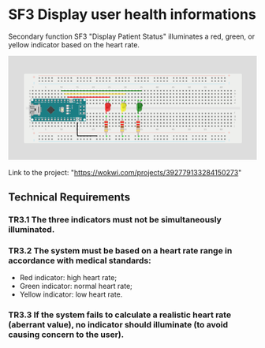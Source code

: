 # SF3 Display user health informations
Secondary function SF3 "Display Patient Status" illuminates a red, green, or yellow indicator based on the heart rate.

<img width="1000" alt="SF3" src="https://github.com/alassane8/Electrocardiogram/blob/main/images/SF3.PNG">

Link to the project: "https://wokwi.com/projects/392779133284150273"

## Technical Requirements
### TR3.1 The three indicators must not be simultaneously illuminated.

### TR3.2 The system must be based on a heart rate range in accordance with medical standards:
- Red indicator: high heart rate;
- Green indicator: normal heart rate;
- Yellow indicator: low heart rate.

### TR3.3 If the system fails to calculate a realistic heart rate (aberrant value), no indicator should illuminate (to avoid causing concern to the user).